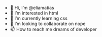 - 👋 Hi, I’m @eliamatias
- 👀 I’m interested in html
- 🌱 I’m currently learning css
- 💞️ I’m looking to collaborate on nope
- 📫 How to reach me dreams of developer

<!---
eliamatias/eliamatias is a ✨ special ✨ repository because its `README.md` (this file) appears on your GitHub profile.
You can click the Preview link to take a look at your changes.
--->

